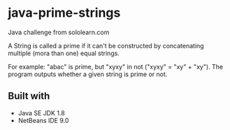 # java-prime-strings
Java challenge from sololearn.com

A String is called a prime if it can't be constructed by concatenating
multiple (mora than one) equal strings.

For example: "abac" is prime, but "xyxy" in not ("xyxy" = "xy" + "xy").
The program outputs whether a given string is prime or not.

## Built with

 - Java SE JDK 1.8
 - NetBeans IDE 9.0
 
